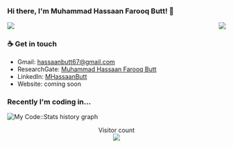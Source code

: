 ### Hi there, I'm Muhammad Hassaan Farooq Butt! 👋

<img align="right" src="https://github.com/rajput2107/rajput2107/blob/master/Assets/Developer.gif"/>
<p> <img align="centre" src="https://github-readme-stats.vercel.app/api?username=MHassaanButt&show_icons=true&locale=en" /> </p>

### ☕ Get in touch
- Gmail: <a href = "#">hassaanbutt67@gmail.com</a>
- ResearchGate: <a href = "https://www.researchgate.net/profile/Muhammad_Hassaan_Farooq_Butt">Muhammad Hassaan Farooq Butt</a>
- LinkedIn: <a href = "https://www.linkedin.com/in/mhassaanbutt//">MHassaanButt</a>
- Website: coming soon

### Recently I'm coding in...
![My Code::Stats history graph](https://codestats-readme.wegfan.cn/history-graph/MHassaanButt?history_days=30)

<p align="center">
  Visitor count<br>
  <img src="https://profile-counter.glitch.me/MHassaanButt/count.svg" />
</p>

